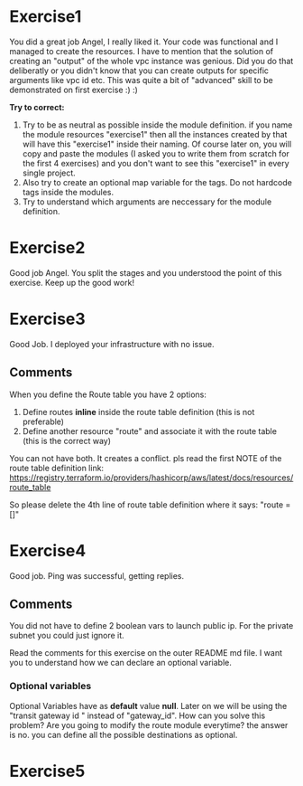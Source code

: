# Exercise1
You did a great job Angel, I really liked it. 
Your code was functional and I managed to create the resources.
I have to mention that the solution of creating an "output" of the whole vpc instance was genious. Did you do that deliberatly or you didn't know that you can create outputs for specific arguments like vpc id etc. This was quite a bit of "advanced" skill to be demonstrated on first exercise :) :)

**Try to correct:** 
1.  Try to be as neutral as possible inside the module definition. if you name the module resources "exercise1" then all the instances created by that will have this "exercise1" inside their naming.
Of course later on, you will copy and paste the modules (I asked you to write them from scratch for the first 4 exercises) and you don't want to see this "exercise1" in every single project.
2.  Also try to create an optional map variable for the tags. Do not hardcode tags inside the modules.
3.  Try to understand which arguments are neccessary for the module definition.

# Exercise2
Good job Angel. You split the stages and you understood the point of this exercise. Keep up the good work!

# Exercise3
Good Job. I deployed your infrastructure with no issue.

## Comments
When you define the Route table you have 2 options:
1.  Define routes **inline** inside the route table definition (this is not preferable)
2.  Define another resource "route" and associate it with the route table (this is the correct way)

You can not have both. It creates a conflict. pls read the first NOTE of the route table definition link:
https://registry.terraform.io/providers/hashicorp/aws/latest/docs/resources/route_table

So please delete the 4th line of route table definition where it says: "route = []"

# Exercise4
Good job. Ping was successful, getting replies.

## Comments
You did not have to define 2 boolean vars to launch public ip. For the private subnet you could just ignore it.

Read the comments for this exercise on the outer README md file. I want you to understand how we can declare an optional variable.
### Optional variables
Optional Variables have as **default** value **null**.
Later on we will be using the "transit gateway id " instead of "gateway_id". How can you solve this problem? Are you going to modify the route module everytime? the answer is no. you can define all the possible destinations as optional.

# Exercise5

